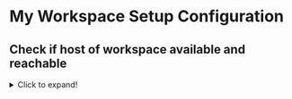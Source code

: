 # My Workspace Setup Configuration

## Check if host of workspace available and reachable
<details>
    <summary>Click to expand!</summary>

    ```
    ansible all -c local -i inventory -m ping

    Command Result: 
    localhost | SUCCESS => {
        "ansible_facts": {
            "discovered_interpreter_python": "/usr/bin/python3"
        },
        "changed": false,
        "ping": "pong"
    }
    ```
</details>
